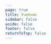 ```yaml
---
page: true
title: Учебник
sidebar: false
aside: false
footer: false
returnToTop: false
---
```


<script>
import { defineAsyncComponent } from 'vue'
import ReplLoading from '@theme/components/ReplLoading.vue'

export default {
  components: {
    TutorialRepl: defineAsyncComponent({
      loader: () => import('./TutorialRepl.vue'),
      loadingComponent: ReplLoading
    })
  }
}
</script>

<ClientOnly>
  <TutorialRepl />
</ClientOnly>
